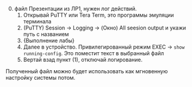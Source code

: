 0) файл Презентации из ЛР1, нужен лог действий.
	1) Открывай PuTTY или Tera Term, это программы эмуляции терминала
	2) (PuTTY) Session -> Logging -> (Окно) All seesion output и укажи путь с названием
	3) {Выполнение лабы}
	4) Далее в устройство. Привилегированный режим EXEC -> `show running-config`. Это поместит текст в выбранный файл
	5) Вертай взад пункт (1), отключай логирование.

Полученный файл можно будет использовать как мгновенную настройку системы потом.